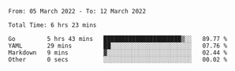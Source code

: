 <!--START_SECTION:waka-->

```text
From: 05 March 2022 - To: 12 March 2022

Total Time: 6 hrs 23 mins

Go         5 hrs 43 mins   ██████████████████████▒░░   89.77 %
YAML       29 mins         ██░░░░░░░░░░░░░░░░░░░░░░░   07.76 %
Markdown   9 mins          ▓░░░░░░░░░░░░░░░░░░░░░░░░   02.44 %
Other      0 secs          ░░░░░░░░░░░░░░░░░░░░░░░░░   00.02 %
```

<!--END_SECTION:waka-->